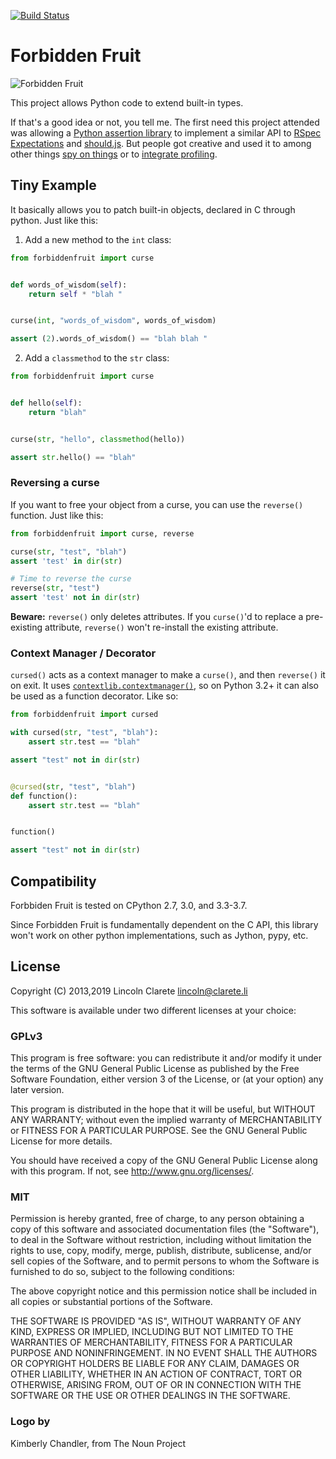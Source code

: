 [![Build Status](https://travis-ci.org/clarete/forbiddenfruit.png?branch=master)](https://travis-ci.org/clarete/forbiddenfruit)

# Forbidden Fruit

![Forbidden Fruit](logo.png)

This project allows Python code to extend built-in types.

If that's a good idea or not, you tell me. The first need this project
attended was allowing a [Python assertion
library](https://github.com/gabrielfalcao/sure) to implement a similar
API to [RSpec
Expectations](https://github.com/rspec/rspec-expectations) and
[should.js](https://shouldjs.github.io/). But people got creative and
used it to among other things [spy on
things](https://github.com/ikamensh/flynt/blob/43a64ac1a030be79741402d8920a6da253a96670/src/flynt/file_spy.py)
or to [integrate
profiling](https://github.com/localstack/localstack/blob/e38eae0d1fe442924f4256d4bc87710a4cb6f142/localstack/utils/analytics/profiler.py).

## Tiny Example

It basically allows you to patch built-in objects, declared in C through
python. Just like this:

1. Add a new method to the `int` class:

```python
from forbiddenfruit import curse


def words_of_wisdom(self):
    return self * "blah "


curse(int, "words_of_wisdom", words_of_wisdom)

assert (2).words_of_wisdom() == "blah blah "
```

2. Add a `classmethod` to the `str` class:

```python
from forbiddenfruit import curse


def hello(self):
    return "blah"


curse(str, "hello", classmethod(hello))

assert str.hello() == "blah"
```

### Reversing a curse

If you want to free your object from a curse, you can use the `reverse()`
function. Just like this:

```python
from forbiddenfruit import curse, reverse

curse(str, "test", "blah")
assert 'test' in dir(str)

# Time to reverse the curse
reverse(str, "test")
assert 'test' not in dir(str)
```

**Beware:** `reverse()` only deletes attributes. If you `curse()`'d to replace
a pre-existing attribute, `reverse()` won't re-install the existing attribute.

### Context Manager / Decorator

`cursed()` acts as a context manager to make a `curse()`, and then `reverse()`
it on exit. It uses
[`contextlib.contextmanager()`](https://docs.python.org/3/library/contextlib.html#contextlib.contextmanager),
so on Python 3.2+ it can also be used as a function decorator. Like so:

```python
from forbiddenfruit import cursed

with cursed(str, "test", "blah"):
    assert str.test == "blah"

assert "test" not in dir(str)


@cursed(str, "test", "blah")
def function():
    assert str.test == "blah"


function()

assert "test" not in dir(str)
```

## Compatibility

Forbbiden Fruit is tested on CPython 2.7, 3.0, and 3.3-3.7.

Since Forbidden Fruit is fundamentally dependent on the C API,
this library won't work on other python implementations, such
as Jython, pypy, etc.

## License

Copyright (C) 2013,2019  Lincoln Clarete <lincoln@clarete.li>

This software is available under two different licenses at your
choice:

### GPLv3

This program is free software: you can redistribute it and/or modify
it under the terms of the GNU General Public License as published by
the Free Software Foundation, either version 3 of the License, or
(at your option) any later version.

This program is distributed in the hope that it will be useful,
but WITHOUT ANY WARRANTY; without even the implied warranty of
MERCHANTABILITY or FITNESS FOR A PARTICULAR PURPOSE.  See the
GNU General Public License for more details.

You should have received a copy of the GNU General Public License
along with this program.  If not, see <http://www.gnu.org/licenses/>.

### MIT

Permission is hereby granted, free of charge, to any person obtaining a copy
of this software and associated documentation files (the "Software"), to deal
in the Software without restriction, including without limitation the rights
to use, copy, modify, merge, publish, distribute, sublicense, and/or sell
copies of the Software, and to permit persons to whom the Software is
furnished to do so, subject to the following conditions:

The above copyright notice and this permission notice shall be
included in all copies or substantial portions of the Software.

THE SOFTWARE IS PROVIDED "AS IS", WITHOUT WARRANTY OF ANY KIND,
EXPRESS OR IMPLIED, INCLUDING BUT NOT LIMITED TO THE WARRANTIES OF
MERCHANTABILITY, FITNESS FOR A PARTICULAR PURPOSE AND
NONINFRINGEMENT. IN NO EVENT SHALL THE AUTHORS OR COPYRIGHT HOLDERS
BE LIABLE FOR ANY CLAIM, DAMAGES OR OTHER LIABILITY, WHETHER IN AN
ACTION OF CONTRACT, TORT OR OTHERWISE, ARISING FROM, OUT OF OR IN
CONNECTION WITH THE SOFTWARE OR THE USE OR OTHER DEALINGS IN THE
SOFTWARE.

### Logo by

Kimberly Chandler, from The Noun Project
